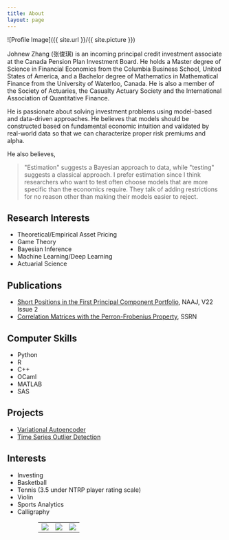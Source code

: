 ```yaml
---
title: About
layout: page
---
```

![Profile Image]({{ site.url }}/{{ site.picture }})

<p>Johnew Zhang (张俊琪) is an incoming principal credit investment associate at the Canada Pension Plan Investment Board. He holds a Master degree of Science in Financial Economics from the Columbia Business School, United States of America, and a Bachelor degree of Mathematics in Mathematical Finance from the University of Waterloo, Canada. He is also a member of the Society of Actuaries, the Casualty Actuary Society and the International Association of Quantitative Finance. </p>

<p>He is passionate about solving investment problems using model-based and data-driven approaches.  He believes that models should be constructed based on fundamental economic intuition and validated by real-world data so that we can characterize proper risk premiums and alpha.</p>

He also believes, 

>"Estimation" suggests a Bayesian approach to data, while "testing" suggests a classical approach. I prefer estimation since I think researchers who want to test often choose models that are more specific than the economics require. They talk of adding restrictions for no reason other than making their models easier to reject.

<h2>Research Interests</h2>

<ul class="skill-list">
	<li>Theoretical/Empirical Asset Pricing</li>
	<li>Game Theory</li>
	<li>Bayesian Inference</li>
	<li>Machine Learning/Deep Learning</li>
	<li>Actuarial Science</li>
</ul>

<h2>Publications</h2>

<ul>
	<li><a href="https://www.tandfonline.com/doi/abs/10.1080/10920277.2017.1387573">Short Positions in the First Principal Component Portfolio</a>, NAAJ, V22 Issue 2</li>
	<li><a href="https://papers.ssrn.com/sol3/papers.cfm?abstract_id=2493844">Correlation Matrices with the Perron-Frobenius Property</a>, SSRN</li>
</ul>


<h2>Computer Skills</h2>

<ul class="skill-list">
	<li>Python</li>
	<li>R</li>
	<li>C++</li>
	<li>OCaml</li>
	<li>MATLAB</li>
	<li>SAS</li>
</ul>

<h2>Projects</h2>

<ul class="skill-list">
	<li><a href="{{site.base_url}}/VAE/">Variational Autoencoder</a></li>
	<li><a href="{{site.base_url}}/timeseries-outlier-detection/">Time Series Outlier Detection</a></li>
</ul>

<h2>Interests</h2>

<ul class="skill-list">
	<li>Investing</li>
	<li>Basketball</li>
	<li>Tennis (3.5 under NTRP player rating scale)</li>
	<li>Violin</li>
	<li>Sports Analytics</li>
	<li>Calligraphy <br> <p align="center"> 
<table style="width:80%">
  <tr>
    <td><img src="{{site.base_url}}/assets/images/about/image1.jpg"></td>
    <td><img src="{{site.base_url}}/assets/images/about/image2.jpg"></td> 
    <td><img src="{{site.base_url}}/assets/images/about/image3.jpg"></td>
  </tr>
</table>
</p></li>
</ul>
 
